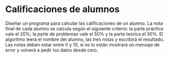 # Calificaciones de alumnos
Diseñar un programa para calcular las calificaciones de un alumno. La nota final de cada alumno se
calcula según el siguiente criterio: la parte práctica vale el 20%; la parte de problemas vale el 50% y la
parte teórica el 30%. El algoritmo leerá el nombre del alumno, las tres notas y escribirá el resultado. Las
notas deben estar entre 0 y 10, si no lo están mostrará un mensaje de error y volverá a pedir los datos
desde cero.
